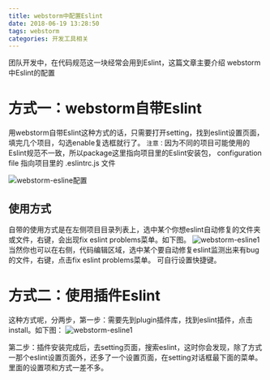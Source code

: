 ```yaml
---
title: webstorm中配置Eslint
date: 2018-06-19 13:28:50
tags: webstorm
categories: 开发工具相关
---
```

团队开发中，在代码规范这一块经常会用到Eslint，这篇文章主要介绍 webstorm中Eslint的配置
<!-- more -->
# 方式一：webstorm自带Eslint
用webstorm自带Eslint这种方式的话，只需要打开setting，找到eslint设置页面，填完几个项目，勾选enable复选框就行了。
`注意：`因为不同的项目可能使用的Eslint规范不一致，所以package这里指向项目里的Eslint安装包，
configuration file 指向项目里的 .eslintrc.js 文件

![webstorm-esline配置](/images/webstorm-eslint1.jpg)

## 使用方式
自带的使用方式是在左侧项目目录列表上，选中某个你想eslint自动修复的文件夹或文件，右键，会出现fix eslint problems菜单。如下图。
![webstorm-esline1](/images/webstorm-eslint2.png)
当然你也可以在右侧，代码编辑区域，选中某个要自动修复eslint监测出来有bug的文件，右键，点击fix eslint problems菜单。
可自行设置快捷键。


# 方式二：使用插件Eslint
这种方式呢，分两步，第一步：需要先到plugin插件库，找到eslint插件，点击install。如下图：
![webstorm-esline1](/images/webstorm-eslint3.png)


第二步：插件安装完成后，去setting页面，搜索eslint，这时你会发现，除了方式一那个eslint设置页面外，还多了一个设置页面，在setting对话框最下面的菜单。里面的设置项和方式一差不多。